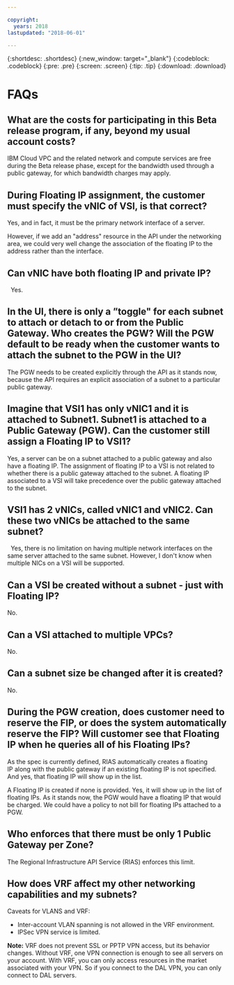 ```yaml
---

copyright:
  years: 2018
lastupdated: "2018-06-01"

---
```


{:shortdesc: .shortdesc}
{:new_window: target="_blank"}
{:codeblock: .codeblock}
{:pre: .pre}
{:screen: .screen}
{:tip: .tip}
{:download: .download}


# FAQs

## What are the costs for participating in this Beta release program, if any, beyond my usual account costs?

IBM Cloud VPC and the related network and compute services are free during the Beta release phase, except for the bandwidth used through a public gateway, for which bandwidth charges may apply.

## During Floating IP assignment, the customer must specify the vNIC of VSI, is that correct?

Yes, and in fact, it must be the primary network interface of a server.

However, if we add an "address" resource in the API under the networking area, we could very well change the association of the floating IP to the address rather than the interface.

## Can vNIC have both floating IP and private IP?
 
Yes.

## In the UI, there is only a ”toggle" for each subnet to attach or detach to or from the Public Gateway. Who creates the PGW? Will the PGW default to be ready when the customer wants to attach the subnet to the PGW in the UI?

The PGW needs to be created explicitly through the API as it stands now, because the API requires an explicit association of a subnet to a particular public gateway.

## Imagine that VSI1 has only vNIC1 and it is attached to Subnet1. Subnet1 is attached to a Public Gateway (PGW). Can the customer still assign a Floating IP to VSI1?

Yes, a server can be on a subnet attached to a public gateway and also have a floating IP. The assignment of floating IP to a VSI is not related to whether there is a public gateway attached to the subnet. A floating IP associated to a VSI will take precedence over the public gateway attached to the subnet.

## VSI1 has 2 vNICs, called vNIC1 and vNIC2. Can these two vNICs be attached to the same subnet? 
 
Yes, there is no limitation on having multiple network interfaces on the same server attached to the same subnet. However, I don't know when multiple NICs on a VSI will be supported.

## Can a VSI be created without a subnet - just with Floating IP?

No.

## Can a VSI attached to multiple VPCs?

No.

## Can a subnet size be changed after it is created?

No.

## During the PGW creation, does customer need to reserve the FIP, or does the system automatically reserve the FIP? Will customer see that Floating IP when he queries all of his Floating IPs?

As the spec is currently defined, RIAS automatically creates a floating IP along with the public gateway if an existing floating IP is not specified. And yes, that floating IP will show up in the list.

A Floating IP is created if none is provided. Yes, it will show up in the list of floating IPs. As it stands now, the PGW would have a floating IP that would be charged. We could have a policy to not bill for floating IPs attached to a PGW.


## Who enforces that there must be only 1 Public Gateway per Zone? 

The Regional Infrastructure API Service (RIAS) enforces this limit.

## How does VRF affect my other networking capabilities and my subnets?

Caveats for VLANS and VRF:

* Inter-account VLAN spanning is not allowed in the VRF environment.
* IPSec VPN service is limited.

**Note:** VRF does not prevent SSL or PPTP VPN access, but its behavior changes. Without VRF, one VPN connection is enough to see all servers on your account. With VRF, you can only access resources in the market associated with your VPN. So if you connect to the DAL VPN, you can only connect to DAL servers.
